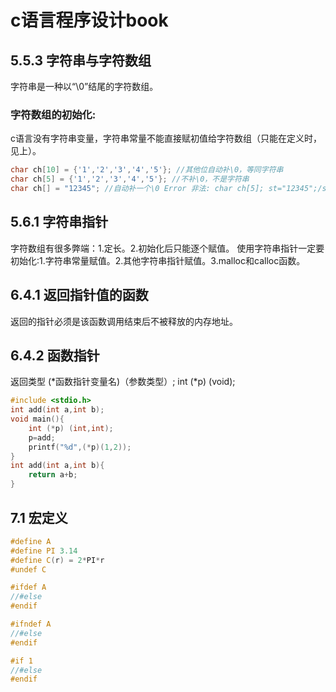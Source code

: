 # c语言程序设计book
## 5.5.3 字符串与字符数组
字符串是一种以“\0”结尾的字符数组。
### 字符数组的初始化:
c语言没有字符串变量，字符串常量不能直接赋初值给字符数组（只能在定义时，见上）。
```c++
char ch[10] = {'1','2','3','4','5'}; //其他位自动补\0，等同字符串
char ch[5] = {'1','2','3','4','5'}; //不补\0，不是字符串
char ch[] = "12345"; //自动补一个\0 Error 非法: char ch[5]; st="12345";/st[]="12345";
```
## 5.6.1 字符串指针
字符数组有很多弊端：1.定长。2.初始化后只能逐个赋值。
使用字符串指针一定要初始化:1.字符串常量赋值。2.其他字符串指针赋值。3.malloc和calloc函数。
## 6.4.1 返回指针值的函数
返回的指针必须是该函数调用结束后不被释放的内存地址。
## 6.4.2 函数指针
返回类型 (*函数指针变量名)（参数类型）;
int (*p) (void);

```c++
#include <stdio.h>
int add(int a,int b);
void main(){
    int (*p) (int,int);
    p=add;
    printf("%d",(*p)(1,2));
}
int add(int a,int b){
    return a+b;
}
```
## 7.1 宏定义
```c++
#define A 
#define PI 3.14
#define C(r) = 2*PI*r
#undef C

#ifdef A
//#else
#endif

#ifndef A
//#else
#endif

#if 1
//#else
#endif
```